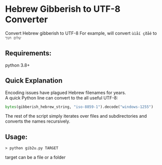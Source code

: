 # Hebrew Gibberish to UTF-8 Converter
Convert Hebrew gibberish to UTF-8
For example, will convert `ùìåí çðåê` to `שלום חנוך`

## Requirements:
python 3.8+

## Quick Explanation
Encoding issues have plagued Hebrew filenames for years.<br/>
A quick Python line can convert to the all useful UTF-8:
```python
bytes(gibberish_hebrew_string, "iso-8859-1").decode("windows-1255")
```
The rest of the script simply iterates over files and subdirectories and converts the names recursively.

## Usage:
    > python gib2u.py TARGET
target can be a file or a folder
